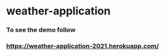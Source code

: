 # weather-application

### To see the demo follow
### https://weather-application-2021.herokuapp.com/
